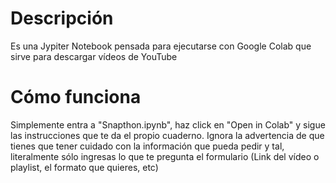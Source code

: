 # Descripción
Es una Jypiter Notebook pensada para ejecutarse con Google Colab que sirve para descargar vídeos de YouTube

# Cómo funciona
Simplemente entra a "Snapthon.ipynb", haz click en "Open in Colab" y sigue las instrucciones que te da el propio cuaderno. Ignora la advertencia de que tienes que tener cuidado con la información que pueda pedir y tal, literalmente sólo ingresas lo que te pregunta el formulario (Link del vídeo o playlist, el formato que quieres, etc)
